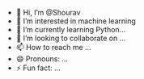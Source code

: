 - 👋 Hi, I’m @Shourav
- 👀 I’m interested in machine learning 
- 🌱 I’m currently learning Python...
- 💞️ I’m looking to collaborate on ...
- 📫 How to reach me ...
- 😄 Pronouns: ...
- ⚡ Fun fact: ...

<!---
Shourobo/Shourobo is a ✨ special ✨ repository because its `README.md` (this file) appears on your GitHub profile.
You can click the Preview link to take a look at your changes.
--->
